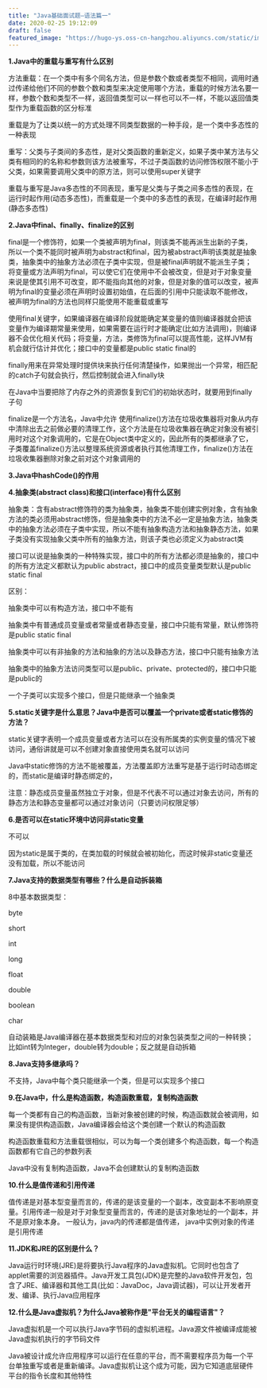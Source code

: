 ```yaml
---
title: "Java基础面试题—语法篇一"
date: 2020-02-25 19:12:09
draft: false
featured_image: "https://hugo-ys.oss-cn-hangzhou.aliyuncs.com/static/img/java.png"
---
```

**1.Java中的重载与重写有什么区别**

方法重载：在一个类中有多个同名方法，但是参数个数或者类型不相同，调用时通过传递给他们不同的参数个数和类型来决定使用哪个方法，重载的时候方法名要一样，参数个数和类型不一样，返回值类型可以一样也可以不一样，不能以返回值类型作为重载函数的区分标准

重载是为了让类以统一的方式处理不同类型数据的一种手段，是一个类中多态性的一种表现

重写：父类与子类间的多态性，是对父类函数的重新定义，如果子类中某方法与父类有相同的的名称和参数则该方法被重写，不过子类函数的访问修饰权限不能小于父类，如果需要调用父类中的原方法，则可以使用super关键字

重载与重写是Java多态性的不同表现，重写是父类与子类之间多态性的表现，在运行时起作用(动态多态性)，而重载是一个类中的多态性的表现，在编译时起作用(静态多态性)

**2.Java中final、finally、finalize的区别**

final是一个修饰符，如果一个类被声明为final，则该类不能再派生出新的子类，所以一个类不能同时被声明为abstract和final，因为被abstract声明该类就是抽象类，抽象类中的抽象方法必须在子类中实现，但是被final声明就不能派生子类；将变量或方法声明为final，可以使它们在使用中不会被改变，但是对于对象变量来说是使其引用不可改变，即不能指向其他的对象，但是对象的值可以改变，被声明为final的变量必须在声明时设置初始值，在后面的引用中只能读取不能修改，被声明为final的方法也同样只能使用不能重载或重写

使用final关键字，如果编译器在编译阶段就能确定某变量的值则编译器就会把该变量作为编译期常量来使用，如果需要在运行时才能确定(比如方法调用)，则编译器不会优化相关代码；将变量，方法，类修饰为final可以提高性能，这样JVM有机会就行估计并优化；接口中的变量都是public static final的

finally用来在异常处理时提供块来执行任何清楚操作，如果抛出一个异常，相匹配的catch子句就会执行，然后控制就会进入finally块

在Java中当要把除了内存之外的资源恢复到它们的初始状态时，就要用到finally子句

finalize是一个方法名，Java中允许 使用finalize()方法在垃圾收集器将对象从内存中清除出去之前做必要的清理工作，这个方法是在垃圾收集器在确定对象没有被引用时对这个对象调用的，它是在Object类中定义的，因此所有的类都继承了它，子类覆盖finalize()方法以整理系统资源或者执行其他清理工作，finalize()方法在垃圾收集器删除对象之前对这个对象调用的

**3.Java中hashCode()的作用**

**4.抽象类(abstract class)和接口(interface)有什么区别**

抽象类：含有abstract修饰符的类为抽象类，抽象类不能创建实例对象，含有抽象方法的类必须用abstract修饰，但是抽象类中的方法不必一定是抽象方法，抽象类中的抽象方法必须在子类中实现，所以不能有抽象构造方法和抽象静态方法，如果子类没有实现抽象父类中所有的抽象方法，则该子类也必须定义为abstract类

接口可以说是抽象类的一种特殊实现，接口中的所有方法都必须是抽象的，接口中的所有方法定义都默认为public abstract，接口中的成员变量类型默认是public static final

区别：

抽象类中可以有构造方法，接口中不能有

抽象类中有普通成员变量或者常量或者静态变量，接口中只能有常量，默认修饰符是public static final

抽象类中可以有非抽象的方法和抽象的方法以及静态方法，接口中只能有抽象方法

抽象类中的抽象方法访问类型可以是public、private、protected的，接口中只能是public的

一个子类可以实现多个接口，但是只能继承一个抽象类

**5.static关键字是什么意思？Java中是否可以覆盖一个private或者static修饰的方法？**

static关键字表明一个成员变量或者方法可以在没有所属类的实例变量的情况下被访问，通俗讲就是可以不创建对象直接使用类名就可以访问

Java中static修饰的方法不能被覆盖，方法覆盖即方法重写是基于运行时动态绑定的，而static是编译时静态绑定的，

注意：静态成员变量虽然独立于对象，但是不代表不可以通过对象去访问，所有的静态方法和静态变量都可以通过对象访问（只要访问权限足够）

**6.是否可以在static环境中访问非static变量**

不可以

因为static是属于类的，在类加载的时候就会被初始化，而这时候非static变量还没有加载，所以不能访问

**7.Java支持的数据类型有哪些？什么是自动拆装箱**

8中基本数据类型：

byte

short

int

long

float

double

boolean

char

自动装箱是Java编译器在基本数据类型和对应的对象包装类型之间的一种转换；比如int转为Integer，double转为double；反之就是自动拆箱

**8.Java支持多继承吗？**

不支持，Java中每个类只能继承一个类，但是可以实现多个接口

**9.在Java中，什么是构造函数，构造函数重载，复制构造函数**

每一个类都有自己的构造函数，当新对象被创建的时候，构造函数就会被调用，如果没有提供构造函数，Java编译器会给这个类创建一个默认的构造函数

构造函数重载和方法重载很相似，可以为每一个类创建多个构造函数，每一个构造函数都有它自己的参数列表

Java中没有复制构造函数，Java不会创建默认的复制构造函数

**10.什么是值传递和引用传递**

值传递是对基本型变量而言的，传递的是该变量的一个副本，改变副本不影响原变量。引用传递一般是对于对象型变量而言的，传递的是该对象地址的一个副本，并不是原对象本身。 一般认为，java内的传递都是值传递， java中实例对象的传递是引用传递

**11.JDK和JRE的区别是什么？**

Java运行时环境(JRE)是将要执行Java程序的Java虚拟机。它同时也包含了applet需要的浏览器插件。Java开发工具包(JDK)是完整的Java软件开发包，包含了JRE、编译器和其他工具(比如：JavaDoc，Java调试器)，可以让开发者开发、编译、执行Java应用程序

**12.什么是Java虚拟机？为什么Java被称作是"平台无关的编程语言"？**

Java虚拟机是一个可以执行Java字节码的虚拟机进程。Java源文件被编译成能被Java虚拟机执行的字节码文件

Java被设计成允许应用程序可以运行在任意的平台，而不需要程序员为每一个平台单独重写或者是重新编译。Java虚拟机让这个成为可能，因为它知道底层硬件平台的指令长度和其他特性